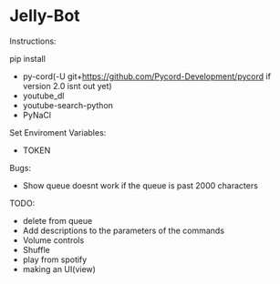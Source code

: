 # Jelly-Bot
Instructions:

pip install
 - py-cord(-U git+https://github.com/Pycord-Development/pycord if version 2.0 isnt out yet)
 - youtube_dl
 - youtube-search-python
 - PyNaCl

Set Enviroment Variables:
 - TOKEN

Bugs:
 - Show queue doesnt work if the queue is past 2000 characters

TODO:
 - delete from queue
 - Add descriptions to the parameters of the commands
 - Volume controls
 - Shuffle
 - play from spotify
 - making an UI(view)
 